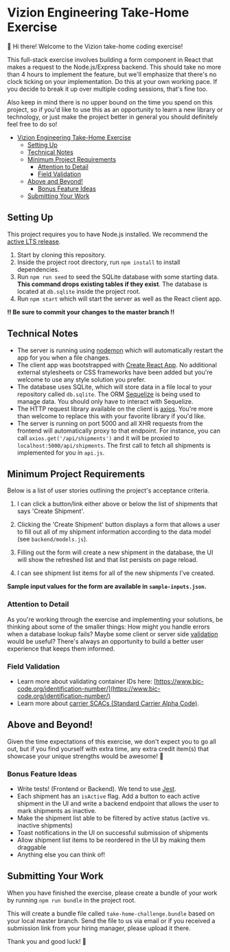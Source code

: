 # Vizion Engineering Take-Home Exercise

👋 Hi there! Welcome to the Vizion take-home coding exercise!

This full-stack exercise involves building a form component in React that makes a request to the Node.js/Express backend. This should take no more than 4 hours to implement the feature, but we'll emphasize that there's no clock ticking on your implementation. Do this at your own working pace. If you decide to break it up over multiple coding sessions, that's fine too.

Also keep in mind there is no upper bound on the time you spend on this project, so if you'd like to use this as an opportunity to learn a new library or technology, or just make the project better in general you should definitely feel free to do so!

- [Vizion Engineering Take-Home Exercise](#vizion-engineering-take-home-exercise)
  - [Setting Up](#setting-up)
  - [Technical Notes](#technical-notes)
  - [Minimum Project Requirements](#minimum-project-requirements)
    - [Attention to Detail](#attention-to-detail)
    - [Field Validation](#field-validation)
  - [Above and Beyond!](#above-and-beyond)
    - [Bonus Feature Ideas](#bonus-feature-ideas)
  - [Submitting Your Work](#submitting-your-work)

## Setting Up

This project requires you to have Node.js installed. We recommend the [active LTS release](https://nodejs.org/en/about/releases/).

1. Start by cloning this repository. 
2. Inside the project root directory, run `npm install` to install dependencies.
3. Run `npm run seed` to seed the SQLite database with some starting data. **This command drops existing tables if they exist**. The database is located at `db.sqlite` inside the project root.
4. Run `npm start` which will start the server as well as the React client app.

**‼️ Be sure to commit your changes to the master branch ‼️**

## Technical Notes

- The server is running using [nodemon](https://nodemon.io/) which will automatically restart the app for you when a file changes.
- The client app was bootstrapped with [Create React App](https://facebook.github.io/create-react-app/docs/getting-started). No additional external stylesheets or CSS frameworks have been added but you're welcome to use any style solution you prefer.
- The database uses SQLite, which will store data in a file local to your repository called `db.sqlite`. The ORM [Sequelize](http://docs.sequelizejs.com/) is being used to manage data. You should only have to interact with Sequelize.
- The HTTP request library available on the client is [axios](https://github.com/axios/axios). You're more than welcome to replace this with your favorite library if you'd like.
- The server is running on port 5000 and all XHR requests from the frontend will automatically proxy to that endpoint. For instance, you can call `axios.get('/api/shipments')` and it will be proxied to `localhost:5000/api/shipments`. The first call to fetch all shipments is implemented for you in `api.js`.

## Minimum Project Requirements

Below is a list of user stories outlining the project's acceptance criteria.

1. I can click a button/link either above or below the list of shipments that says 'Create Shipment'.

1. Clicking the 'Create Shipment' button displays a form that allows a user to fill out all of my shipment information according to the data model (see `backend/models.js`).

1. Filling out the form will create a new shipment in the database, the UI will show the refreshed list and that list persists on page reload.

1. I can see shipment list items for all of the new shipments I've created.

**Sample input values for the form are available in `sample-inputs.json`.**

### Attention to Detail
As you're working through the exercise and implementing your solutions, be thinking about some of the smaller things: How might you handle errors when a database lookup fails? Maybe some client or server side [validation](#field-validation) would be useful? There's always an opportunity to build a better user experience that keeps them informed.

### Field Validation
  - Learn more about validating container IDs here: [https://www.bic-code.org/identification-number/](https://www.bic-code.org/identification-number/)
  - Learn more about [carrier SCACs (Standard Carrier Alpha Code)](https://en.wikipedia.org/wiki/Standard_Carrier_Alpha_Code#:~:text=The%20Standard%20Carrier%20Alpha%20Code%20(SCAC)%20is%20a%20privately%20controlled,companies%20computerize%20data%20and%20records).

## Above and Beyond!

Given the time expectations of this exercise, we don't expect you to go all out, but if you find yourself with extra time, any extra credit item(s) that showcase your unique strengths would be awesome! 🙌

### Bonus Feature Ideas
- Write tests! (Frontend or Backend). We tend to use [Jest](https://jestjs.io/en/).
- Each shipment has an `isActive` flag. Add a button to each active shipment in the UI and write a backend endpoint that allows the user to mark shipments as inactive.
- Make the shipment list able to be filtered by active status (active vs. inactive shipments)
- Toast notifications in the UI on successful submission of shipments
- Allow shipment list items to be reordered in the UI by making them draggable
- Anything else you can think of!

## Submitting Your Work

When you have finished the exercise, please create a bundle of your work by running `npm run bundle` in the project root.

This will create a bundle file called `take-home-challenge.bundle` based on your local master branch. Send the file to us via email or if you received a submission link from your hiring manager, please upload it there.

Thank you and good luck! 🙏
